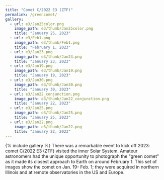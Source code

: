 ```yaml
---
title: "Comet C/2022 E3 (ZTF)"
permalink: /greencomet/
gallery:
  - url: e3/Jan25color.png
    image_path: e3/thumb/Jan25color.png
    title: "January 25, 2023"
  - url: e3/Feb1.png
    image_path: e3/thumb/Feb1.png
    title: "February 1, 2023"
  - url: e3/Jan23.png
    image_path: e3/thumb/Jan23.png
    title: "January 23, 2023"
  - url: e3/Jan19.png
    image_path: e3/thumb/Jan19.png
    title: "January 19, 2023"
  - url: e3/Jan30.png
    image_path: e3/thumb/Jan30.png
    title: "January 30, 2023"
  - url: e3/Jan22_conjunction.png
    image_path: e3/thumb/Jan22_conjunction.png
    title: "January 22, 2023"
  - url: e3/Jan25.png
    image_path: e3/thumb/Jan25.png
    title: "January 25, 2023"
  - url: e3/Jan22.png
    image_path: e3/thumb/Jan22.png
    title: "January 22, 2023"
---
```

{% include gallery %}
There was a remarkable event to kick off 2023: comet C/2022 E3 (ZTF) visited the inner Solar System.
Amateur astronomers had the unique opportunity to photograph the "green comet" as it made its closest approach to Earth on around February 1. 
This set of images show the comet on Jan. 19- Feb. 1; they were acquired in northern Illinois and at remote observatories in the US and Europe.
